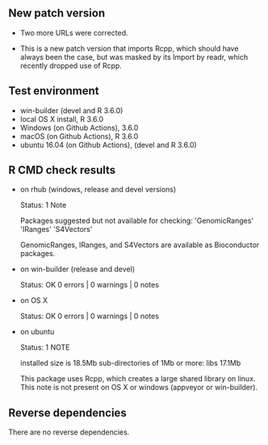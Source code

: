 ## New patch version

* Two more URLs were corrected.

* This is a new patch version that imports Rcpp, which should have always been the case,
but was masked by its Import by readr, which recently dropped use of Rcpp.

## Test environment

* win-builder (devel and  R 3.6.0)
* local OS X install, R 3.6.0
* Windows (on Github Actions), 3.6.0
* macOS (on Github Actions), R 3.6.0
* ubuntu 16.04 (on Github Actions), (devel and R 3.6.0)

## R CMD check results

* on rhub (windows, release and devel versions)

  Status: 1 Note
  
  Packages suggested but not available for checking:
  'GenomicRanges' 'IRanges' 'S4Vectors'
  
  GenomicRanges, IRanges, and S4Vectors are available as Bioconductor packages.
  
* on win-builder (release and devel)

  Status: OK
  0 errors | 0 warnings | 0 notes
  
* on OS X 

  Status: OK
  0 errors | 0 warnings | 0 notes
  
* on ubuntu

  Status: 1 NOTE
  
  installed size is 18.5Mb
  sub-directories of 1Mb or more:
    libs   17.1Mb

  This package uses Rcpp, which creates a large shared library on linux.
  This note is not present on OS X or windows (appveyor or win-builder).
  
## Reverse dependencies

There are no reverse dependencies.
